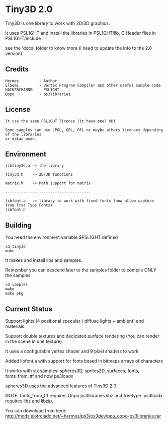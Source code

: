 Tiny3D 2.0
==========

Tiny3D is one library to work with 2D/3D graphics.

It uses PSL1GHT and install the libraries in PSL1GHT/lib, C Header files
in PSL1GHT/include

see the 'docs' folder to know more (i need to update the info to the 2.0 version)

Credits
-------

    Hermes         - Author
    ElSemi         - Vertex Program Compiler and other useful sample code
    HACKERCHANNEL  - PSL1GHT
    Oopo           - ps3libraries

License
-------
    
    It use the same PSL1GHT license (it have one? XD)
    
    Some samples can use LPGL, GPL, OFL or maybe others licenses depending of the libraries 
    or datas used. 

Environment
-----------

    libtiny3d.a -> the library
    
    tiny3d.h    -> 2D/3D functions

    matrix.h    -> Math support for matrix

    --------------------------------------

    libfont.a   -> library to work with fixed fonts (now allow capture from True Type Fonts)
    libfont.h   


Building
--------

You need the environment variable $PSL1GHT defined

    cd tiny3d
    make
    
It makes and install libs and samples.

Remember you can descend later to the samples folder to compile ONLY the samples:

    cd samples
    make
    make pkg

Current Status
--------------

Support lights (4 positional specular / diffuse lights + ambient) and materials.

Support double textures and dedicated surface rendering (You can render in the scene in one texture).

It uses a configurable vertex shader and 9 pixel shaders to work

Added libfont.a with support for fonts based in bitmaps arrays of characters

It works with six samples: spheres3D, sprites2D, surfaces, fonts, fonts_from_ttf
and now ps3loadx

spheres3D uses the advanced features of Tiny3D 2.0

NOTE: fonts_from_ttf requires Oopo ps3libraries libz and freetype. ps3loadx requires libz and libzip.

You can download from here: http://mods.elotrolado.net/~hermes/ps3/ps3dev/ppu_oopo-ps3libraries.rar

